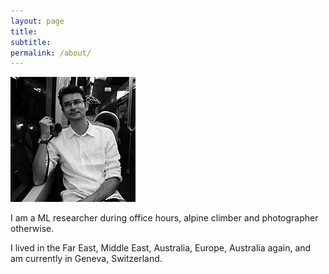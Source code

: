 ```yaml
---
layout: page
title:
subtitle:
permalink: /about/
---
```


![](https://github.com/mdiephuis/mdiephuis.github.io/blob/31d731684d31d830c684a792318d66722d9fde56/images/IMG_0192-v200.jpg)

I am a ML researcher during office hours, alpine climber and photographer otherwise.

I lived in the Far East, Middle East, Australia, Europe, Australia again, and am currently in Geneva, Switzerland.
